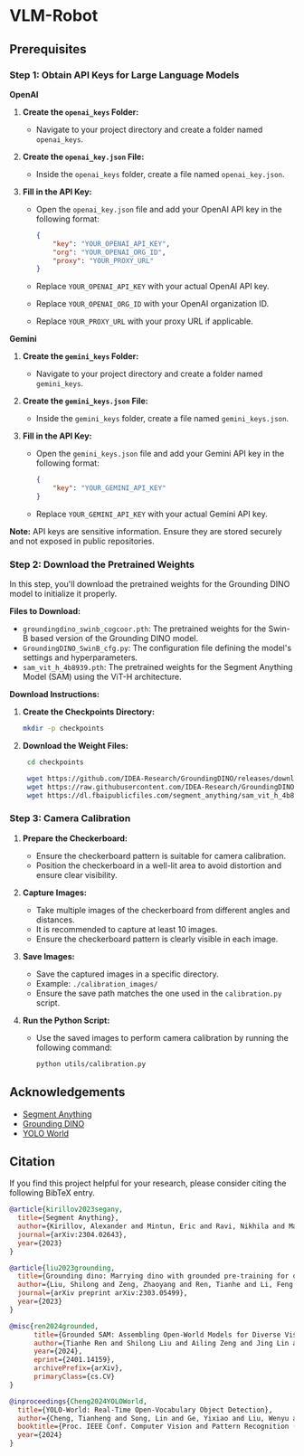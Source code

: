 # VLM-Robot

## Prerequisites

### Step 1: Obtain API Keys for Large Language Models

**OpenAI**

1. **Create the `openai_keys` Folder:**
   - Navigate to your project directory and create a folder named `openai_keys`.

2. **Create the `openai_key.json` File:**
   - Inside the `openai_keys` folder, create a file named `openai_key.json`.

3. **Fill in the API Key:**
   - Open the `openai_key.json` file and add your OpenAI API key in the following format:

     ```json
     {
         "key": "YOUR_OPENAI_API_KEY",
         "org": "YOUR_OPENAI_ORG_ID",
         "proxy": "YOUR_PROXY_URL"
     }
     ```

   - Replace `YOUR_OPENAI_API_KEY` with your actual OpenAI API key.
   - Replace `YOUR_OPENAI_ORG_ID` with your OpenAI organization ID.
   - Replace `YOUR_PROXY_URL` with your proxy URL if applicable.

**Gemini**

1. **Create the `gemini_keys` Folder:**
   - Navigate to your project directory and create a folder named `gemini_keys`.

2. **Create the `gemini_keys.json` File:**
   - Inside the `gemini_keys` folder, create a file named `gemini_keys.json`.

3. **Fill in the API Key:**
   - Open the `gemini_keys.json` file and add your Gemini API key in the following format:

     ```json
     {
         "key": "YOUR_GEMINI_API_KEY"
     }
     ```

   - Replace `YOUR_GEMINI_API_KEY` with your actual Gemini API key.

**Note:** API keys are sensitive information. Ensure they are stored securely and not exposed in public repositories.

### Step 2: Download the Pretrained Weights

In this step, you'll download the pretrained weights for the Grounding DINO model to initialize it properly.

**Files to Download:**

- `groundingdino_swinb_cogcoor.pth`: The pretrained weights for the Swin-B based version of the Grounding DINO model.
- `GroundingDINO_SwinB_cfg.py`: The configuration file defining the model's settings and hyperparameters.
- `sam_vit_h_4b8939.pth`: The pretrained weights for the Segment Anything Model (SAM) using the ViT-H architecture.

**Download Instructions:**

1. **Create the Checkpoints Directory:**
   ```bash
   mkdir -p checkpoints
   ```

2. **Download the Weight Files:**
    ```bash
     cd checkpoints

     wget https://github.com/IDEA-Research/GroundingDINO/releases/download/v0.1.0-alpha2/groundingdino_swinb_cogcoor.pth
     wget https://raw.githubusercontent.com/IDEA-Research/GroundingDINO/refs/heads/main/groundingdino/config/GroundingDINO_SwinB_cfg.py
     wget https://dl.fbaipublicfiles.com/segment_anything/sam_vit_h_4b8939.pth
     ```

### Step 3: Camera Calibration

1. **Prepare the Checkerboard:**
   - Ensure the checkerboard pattern is suitable for camera calibration.
   - Position the checkerboard in a well-lit area to avoid distortion and ensure clear visibility.

2. **Capture Images:**
   - Take multiple images of the checkerboard from different angles and distances.
   - It is recommended to capture at least 10 images.
   - Ensure the checkerboard pattern is clearly visible in each image.

3. **Save Images:**
   - Save the captured images in a specific directory.
   - Example: `./calibration_images/`
   - Ensure the save path matches the one used in the `calibration.py` script.

4. **Run the Python Script:**
   - Use the saved images to perform camera calibration by running the following command:

     ```bash
     python utils/calibration.py
     ```

## Acknowledgements

- [Segment Anything](https://github.com/facebookresearch/segment-anything)
- [Grounding DINO](https://github.com/IDEA-Research/GroundingDINO)
- [YOLO World](https://github.com/AILab-CVC/YOLO-World)

## Citation

If you find this project helpful for your research, please consider citing the following BibTeX entry.

```bibtex
@article{kirillov2023segany,
  title={Segment Anything}, 
  author={Kirillov, Alexander and Mintun, Eric and Ravi, Nikhila and Mao, Hanzi and Rolland, Chloe and Gustafson, Laura and Xiao, Tete and Whitehead, Spencer and Berg, Alexander C. and Lo, Wan-Yen and Doll{\'a}r, Piotr and Girshick, Ross},
  journal={arXiv:2304.02643},
  year={2023}
}

@article{liu2023grounding,
  title={Grounding dino: Marrying dino with grounded pre-training for open-set object detection},
  author={Liu, Shilong and Zeng, Zhaoyang and Ren, Tianhe and Li, Feng and Zhang, Hao and Yang, Jie and Li, Chunyuan and Yang, Jianwei and Su, Hang and Zhu, Jun and others},
  journal={arXiv preprint arXiv:2303.05499},
  year={2023}
}

@misc{ren2024grounded,
      title={Grounded SAM: Assembling Open-World Models for Diverse Visual Tasks}, 
      author={Tianhe Ren and Shilong Liu and Ailing Zeng and Jing Lin and Kunchang Li and He Cao and Jiayu Chen and Xinyu Huang and Yukang Chen and Feng Yan and Zhaoyang Zeng and Hao Zhang and Feng Li and Jie Yang and Hongyang Li and Qing Jiang and Lei Zhang},
      year={2024},
      eprint={2401.14159},
      archivePrefix={arXiv},
      primaryClass={cs.CV}
}

@inproceedings{Cheng2024YOLOWorld,
  title={YOLO-World: Real-Time Open-Vocabulary Object Detection},
  author={Cheng, Tianheng and Song, Lin and Ge, Yixiao and Liu, Wenyu and Wang, Xinggang and Shan, Ying},
  booktitle={Proc. IEEE Conf. Computer Vision and Pattern Recognition (CVPR)},
  year={2024}
}
```